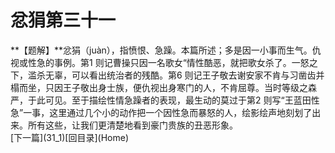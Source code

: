 <h1 class="break">忿狷第三十一</h1>
**【题解】**忿狷（juàn），指愤恨、急躁。本篇所述；多是因一小事而生气。仇视或性急的事例。第1 则记曹操只因一名歌女“情性酷恶，就把歌女杀了。一怒之下，滥杀无辜，可以看出统治者的残酷。第6 则记王子敬去谢安家不肯与习凿齿并榻而坐，只因王子敬出身士族，便仇视出身寒门的人，不肯屈尊。当时等级之森严，于此可见。至于描绘性情急躁者的表现，最生动的莫过于第2 则写“王蓝田性急”一事，这里通过几个小的动作把一个因性急而暴怒的人，绘影绘声地刻划了出来。所有这些，让我们更清楚地看到豪门贵族的丑恶形象。
<br>[下一篇](31_1)[回目录](Home)
